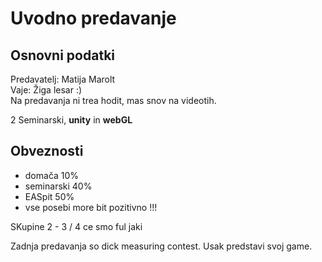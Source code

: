 # Uvodno predavanje

## Osnovni podatki
Predavatelj: Matija Marolt  
Vaje: Žiga lesar :)  
Na predavanja ni trea hodit, mas snov na videotih.  

2 Seminarski, **unity** in **webGL**  

## Obveznosti
- domača 10%
- seminarski 40%
- EASpit 50%
- vse posebi more bit pozitivno !!!

SKupine 2 - 3 / 4 ce smo ful jaki  

Zadnja predavanja so dick measuring contest. Usak predstavi svoj game.  